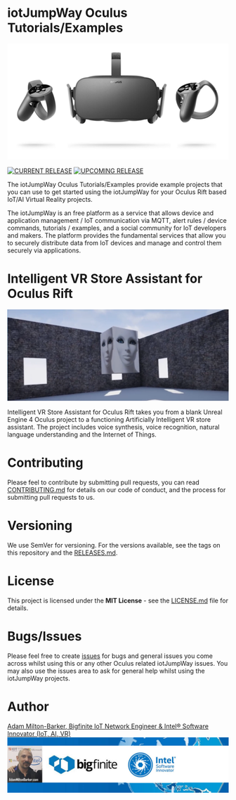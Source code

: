 # iotJumpWay Oculus Tutorials/Examples

![iotJumpWay Oculus Examples](Rift/images/oculus-rift.jpg)

[![CURRENT RELEASE](https://img.shields.io/badge/CURRENT%20RELEASE-0.0.1-blue.svg)](https://github.com/iotJumpway/Oculus-Examples/tree/0.0.1) [![UPCOMING RELEASE](https://img.shields.io/badge/UPCOMING%20RELEASE-0.0.2-blue.svg)](https://github.com/iotJumpway/Oculus-Examples/tree/0.0.2)

The iotJumpWay Oculus Tutorials/Examples provide example projects that you can use to get started using the iotJumpWay for your Oculus Rift based IoT/AI Virtual Reality projects.

The iotJumpWay is an free platform as a service that allows device and application management / IoT communication via MQTT, alert rules / device commands, tutorials / examples, and a social community for IoT developers and makers. The platform provides the fundamental services that allow you to securely distribute data from IoT devices and manage and control them securely via applications.

# Intelligent VR Store Assistant for Oculus Rift

![Intelligent VR Store Assistant for Oculus Rift](Rift/vrAIretail/images/vrAIretail.png)

Intelligent VR Store Assistant for Oculus Rift takes you from a blank Unreal Engine 4 Oculus project to a functioning Artificially Intelligent VR store assistant. The project includes voice synthesis, voice recognition, natural language understanding and the Internet of Things.

# Contributing
Please feel to contribute by submitting pull requests, you can read [CONTRIBUTING.md](https://github.com/iotJumpway/Oculus-Examples/blob/master/CONTRIBUTING.md "CONTRIBUTING.md") for details on our code of conduct, and the process for submitting pull requests to us.

# Versioning
We use SemVer for versioning. For the versions available, see the tags on this repository and the [RELEASES.md](https://github.com/iotJumpway/Oculus-Examples/blob/master/RELEASES.md "RELEASES.md").

# License
This project is licensed under the **MIT License** - see the [LICENSE.md](https://github.com/iotJumpway/Oculus-Examples/blob/master/LICENSE.md "LICENSE.md") file for details.

# Bugs/Issues
Please feel free to create [issues](https://github.com/iotJumpway/Oculus-Examples/issues "issues") for bugs and general issues you come across whilst using this or any other Oculus related iotJumpWay issues. You may also use the issues area to ask for general help whilst using the iotJumpWay projects.

# Author

[Adam Milton-Barker, Bigfinite IoT Network Engineer & Intel® Software Innovator (IoT, AI, VR)](https://www.adammiltonbarker.com "Adam Milton-Barker, Bigfinite IoT Network Engineer & Intel® Software Innovator (IoT, AI, VR)")
[![Adam Milton-Barker, Bigfinite IoT Network Engineer & Intel® Software Innovator](images/AdamMilton-Barker.jpg)](https://www.adammiltonbarker.com)

